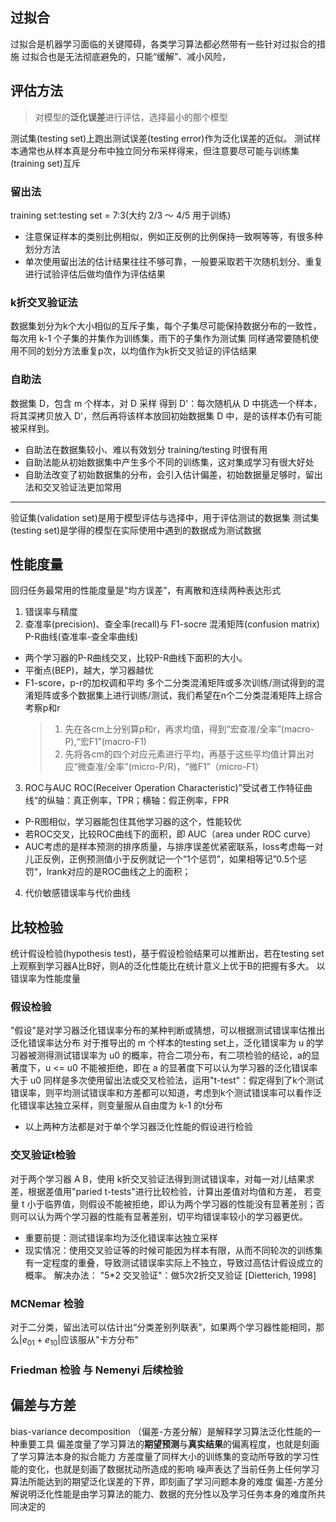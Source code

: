 ## 过拟合
过拟合是机器学习面临的关键障碍，各类学习算法都必然带有一些针对过拟合的措施
过拟合也是无法彻底避免的，只能“缓解”、减小风险，


## 评估方法
> 对模型的**泛化误差**进行评估，选择最小的那个模型

测试集(testing set)上跑出测试误差(testing error)作为泛化误差的近似。
测试样本通常也从样本真是分布中独立同分布采样得来，但注意要尽可能与训练集(training set)互斥

### 留出法
training set:testing set = 7:3(大约 2/3 ～ 4/5 用于训练)
* 注意保证样本的类别比例相似，例如正反例的比例保持一致啊等等，有很多种划分方法
* 单次使用留出法的估计结果往往不够可靠，一般要采取若干次随机划分、重复进行试验评估后做均值作为评估结果

### k折交叉验证法
数据集划分为k个大小相似的互斥子集，每个子集尽可能保持数据分布的一致性，每次用 k-1 个子集的并集作为训练集，雨下的子集作为测试集
同样通常要随机使用不同的划分方法重复p次，以均值作为k折交叉验证的评估结果

### 自助法
数据集 D，包含 m 个样本，对 D 采样 得到 D'：每次随机从 D 中挑选一个样本，将其深拷贝放入 D'，然后再将该样本放回初始数据集 D 中，是的该样本仍有可能被采样到。
* 自助法在数据集较小、难以有效划分 training/testing 时很有用
* 自助法能从初始数据集中产生多个不同的训练集，这对集成学习有很大好处
* 自助法改变了初始数据集的分布，会引入估计偏差，初始数据量足够时，留出法和交叉验证法更加常用

---
验证集(validation set)是用于模型评估与选择中，用于评估测试的数据集
测试集(testing set)是学得的模型在实际使用中遇到的数据成为测试数据

## 性能度量
回归任务最常用的性能度量是“均方误差”，有离散和连续两种表达形式
1. 错误率与精度
2. 查准率(precision)、查全率(recall)与 F1-socre
  混淆矩阵(confusion matrix)
  P-R曲线(查准率-查全率曲线)
  * 两个学习器的P-R曲线交叉，比较P-R曲线下面积的大小。
  * 平衡点(BEP)，越大，学习器越优
  * F1-score，p-r的加权调和平均
多个二分类混淆矩阵或多次训练/测试得到的混淆矩阵或多个数据集上进行训练/测试，我们希望在n个二分类混淆矩阵上综合考察p和r
    > 1. 先在各cm上分别算p和r，再求均值，得到“宏查准/全率”(macro-P),“宏F1”(macro-F1)
    > 2. 先将各cm的四个对应元素进行平均，再基于这些平均值计算出对应“微查准/全率”(micro-P/R)，“微F1”（micro-F1）
3. ROC与AUC
ROC(Receiver Operation Characteristic)”受试者工作特征曲线“的纵轴：真正例率，TPR；横轴：假正例率，FPR
* P-R图相似，学习器能包住其他学习器的这个，性能较优
* 若ROC交叉，比较ROC曲线下的面积，即 AUC（area under ROC curve）
* AUC考虑的是样本预测的排序质量，与排序误差优紧密联系，loss考虑每一对儿正反例，正例预测值小于反例就记一个“1个惩罚”，如果相等记”0.5个惩罚“，lrank对应的是ROC曲线之上的面积；
4. 代价敏感错误率与代价曲线

## 比较检验
统计假设检验(hypothesis test)，基于假设检验结果可以推断出，若在testing set上观察到学习器A比B好，则A的泛化性能比在统计意义上优于B的把握有多大。
以错误率为性能度量
### 假设检验
"假设"是对学习器泛化错误率分布的某种判断或猜想，可以根据测试错误率估推出泛化错误率达分布
对于推导出的 m 个样本的testing set上，泛化错误率为 u 的学习器被测得测试错误率为 u0 的概率，符合二项分布，有二项检验的结论，a的显著度下，u <= u0 不能被拒绝，即在 a 的显著度下可以认为学习器的泛化错误率大于 u0
同样是多次使用留出法或交叉检验法，运用"t-test"：假定得到了k个测试错误率，则平均测试错误率和方差都可以知道，考虑到k个测试错误率可以看作泛化错误率达独立采样，则变量服从自由度为 k-1 的t分布
* 以上两种方法都是对于单个学习器泛化性能的假设进行检验
### 交叉验证t检验
对于两个学习器 A B，使用 k折交叉验证法得到测试错误率，对每一对儿结果求差，根据差值用"paried t-tests"进行比较检验，计算出差值对均值和方差，
若变量 t 小于临界值，则假设不能被拒绝，即认为两个学习器的性能没有显著差别；否则可以认为两个学习器的性能有显著差别，切平均错误率较小的学习器更优。
* 重要前提：测试错误率均为泛化错误率达独立采样
* 现实情况：使用交叉验证等的时候可能因为样本有限，从而不同轮次的训练集有一定程度的重叠，导致测试错误率实际上不独立，导致过高估计假设成立的概率。
解决办法： "5*2 交叉验证"：做5次2折交叉验证 [Dietterich, 1998]
### MCNemar 检验
对于二分类，留出法可以估计出“分类差别列联表”，如果两个学习器性能相同，那么$|e_{01} + e_{10}|$应该服从"卡方分布"
### Friedman 检验 与 Nemenyi 后续检验

## 偏差与方差
bias-variance decomposition （偏差-方差分解）是解释学习算法泛化性能的一种重要工具
偏差度量了学习算法的**期望预测**与**真实结果**的偏离程度，也就是刻画了学习算法本身的拟合能力
方差度量了同样大小的训练集的变动所导致的学习性能的变化，也就是刻画了数据扰动所造成的影响
噪声表达了当前任务上任何学习算法所能达到的期望泛化误差的下界，即刻画了学习问题本身的难度
偏差-方差分解说明泛化性能是由学习算法的能力、数据的充分性以及学习任务本身的难度所共同决定的

